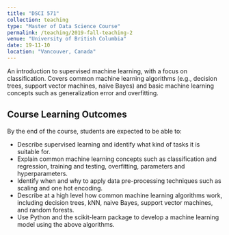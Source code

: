 ```yaml
---
title: "DSCI 571"
collection: teaching
type: "Master of Data Science Course"
permalink: /teaching/2019-fall-teaching-2
venue: "University of British Columbia"
date: 19-11-10
location: "Vancouver, Canada"
---
```

An introduction to supervised machine learning, with a focus on classification. Covers common machine learning algorithms (e.g., decision trees, support vector machines, naive Bayes) and basic machine learning concepts such as generalization error and overfitting.

## Course Learning Outcomes

By the end of the course, students are expected to be able to:
- Describe supervised learning and identify what kind of tasks it is suitable for.
- Explain common machine learning concepts such as classification and regression, training and testing, overfitting, parameters and hyperparameters.
- Identify when and why to apply data pre-processing techniques such as scaling and one hot encoding.
- Describe at a high level how common machine learning algorithms work, including decision trees, kNN, naive Bayes, support vector machines, and random forests.
- Use Python and the scikit-learn package to develop a machine learning model using the above algorithms.
